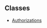 ## Classes

- [Authorizations](../../../../../Classes/API/Entities/Common/Namespaces/Authorizations/Authorizations.md)
